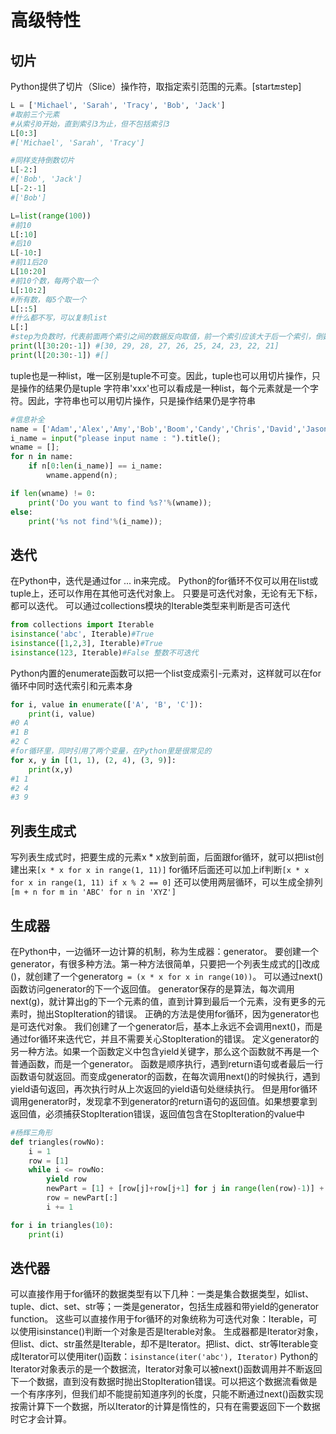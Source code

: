 # 高级特性
## 切片
  Python提供了切片（Slice）操作符，取指定索引范围的元素。[start:end:step]
```python
L = ['Michael', 'Sarah', 'Tracy', 'Bob', 'Jack']
#取前三个元素
#从索引0开始，直到索引3为止，但不包括索引3
L[0:3]
#['Michael', 'Sarah', 'Tracy']

#同样支持倒数切片
L[-2:]
#['Bob', 'Jack']
L[-2:-1]
#['Bob']

L=list(range(100))
#前10
L[:10]
#后10
L[-10:]
#前11后20
L[10:20]
#前10个数，每两个取一个
L[:10:2]
#所有数，每5个取一个
L[::5]
#什么都不写，可以复制list
L[:]
#step为负数时，代表前面两个索引之间的数据反向取值，前一个索引应该大于后一个索引，倒数索引需转为实际索引来判断大小
print(l[30:20:-1]) #[30, 29, 28, 27, 26, 25, 24, 23, 22, 21]
print(l[20:30:-1]) #[]
```
tuple也是一种list，唯一区别是tuple不可变。因此，tuple也可以用切片操作，只是操作的结果仍是tuple
字符串'xxx'也可以看成是一种list，每个元素就是一个字符。因此，字符串也可以用切片操作，只是操作结果仍是字符串

```python
#信息补全
name = ['Adam','Alex','Amy','Bob','Boom','Candy','Chris','David','Jason','Jasonstatham','Bill'];
i_name = input("please input name : ").title();
wname = [];
for n in name:
    if n[0:len(i_name)] == i_name:
        wname.append(n);

if len(wname) != 0:
    print('Do you want to find %s?'%(wname));
else:
    print('%s not find'%(i_name));
```

## 迭代
  在Python中，迭代是通过for ... in来完成。
  Python的for循环不仅可以用在list或tuple上，还可以作用在其他可迭代对象上。
  只要是可迭代对象，无论有无下标，都可以迭代。
  可以通过collections模块的Iterable类型来判断是否可迭代
```python
from collections import Iterable
isinstance('abc', Iterable)#True
isinstance([1,2,3], Iterable)#True
isinstance(123, Iterable)#False 整数不可迭代
```
Python内置的enumerate函数可以把一个list变成索引-元素对，这样就可以在for循环中同时迭代索引和元素本身
```python
for i, value in enumerate(['A', 'B', 'C']):
    print(i, value)
#0 A
#1 B
#2 C
#for循环里，同时引用了两个变量，在Python里是很常见的
for x, y in [(1, 1), (2, 4), (3, 9)]:
    print(x,y)
#1 1
#2 4
#3 9
```

## 列表生成式
  写列表生成式时，把要生成的元素x * x放到前面，后面跟for循环，就可以把list创建出来`[x * x for x in range(1, 11)]`
  for循环后面还可以加上if判断`[x * x for x in range(1, 11) if x % 2 == 0]`
  还可以使用两层循环，可以生成全排列`[m + n for m in 'ABC' for n in 'XYZ']`

## 生成器
  在Python中，一边循环一边计算的机制，称为生成器：generator。
  要创建一个generator，有很多种方法。第一种方法很简单，只要把一个列表生成式的[]改成()，就创建了一个generator`g = (x * x for x in range(10))`。
  可以通过next()函数访问generator的下一个返回值。
  generator保存的是算法，每次调用next(g)，就计算出g的下一个元素的值，直到计算到最后一个元素，没有更多的元素时，抛出StopIteration的错误。
  正确的方法是使用for循环，因为generator也是可迭代对象。
  我们创建了一个generator后，基本上永远不会调用next()，而是通过for循环来迭代它，并且不需要关心StopIteration的错误。
  定义generator的另一种方法。如果一个函数定义中包含yield关键字，那么这个函数就不再是一个普通函数，而是一个generator。
  函数是顺序执行，遇到return语句或者最后一行函数语句就返回。而变成generator的函数，在每次调用next()的时候执行，遇到yield语句返回，再次执行时从上次返回的yield语句处继续执行。
  但是用for循环调用generator时，发现拿不到generator的return语句的返回值。如果想要拿到返回值，必须捕获StopIteration错误，返回值包含在StopIteration的value中

```python
#杨辉三角形
def triangles(rowNo):
    i = 1
    row = [1]
    while i <= rowNo:
        yield row
        newPart = [1] + [row[j]+row[j+1] for j in range(len(row)-1)] + [1]
        row = newPart[:]
        i += 1

for i in triangles(10):
    print(i)
```

## 迭代器
  可以直接作用于for循环的数据类型有以下几种：一类是集合数据类型，如list、tuple、dict、set、str等；一类是generator，包括生成器和带yield的generator function。
  这些可以直接作用于for循环的对象统称为可迭代对象：Iterable，可以使用isinstance()判断一个对象是否是Iterable对象。
  生成器都是Iterator对象，但list、dict、str虽然是Iterable，却不是Iterator。把list、dict、str等Iterable变成Iterator可以使用iter()函数：`isinstance(iter('abc'), Iterator)`
  Python的Iterator对象表示的是一个数据流，Iterator对象可以被next()函数调用并不断返回下一个数据，直到没有数据时抛出StopIteration错误。可以把这个数据流看做是一个有序序列，但我们却不能提前知道序列的长度，只能不断通过next()函数实现按需计算下一个数据，所以Iterator的计算是惰性的，只有在需要返回下一个数据时它才会计算。